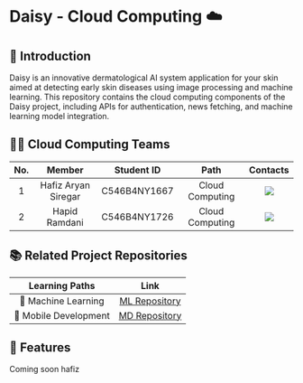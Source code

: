 # Daisy - Cloud Computing ☁️

## 📑 Introduction

Daisy is an innovative dermatological AI system application for your skin aimed at detecting early skin diseases using image processing and machine learning. This repository contains the cloud computing components of the Daisy project, including APIs for authentication, news fetching, and machine learning model integration.

## 👨‍💻‍ Cloud Computing Teams

| No. |       Member        |  Student ID  |      Path       |                                                                                 Contacts                                                                                  |
| :-: | :-----------------: | :----------: | :-------------: | :-----------------------------------------------------------------------------------------------------------------------------------------------------------------------: |
|  1  | Hafiz Aryan Siregar | C546B4NY1667 | Cloud Computing |  <a href="https://www.linkedin.com/in/hafizaryan"><img src="https://img.shields.io/badge/linkedin-%230077B5.svg?style=for-the-badge&logo=linkedin&logoColor=white"></a>   |
|  2  |    Hapid Ramdani    | C546B4NY1726 | Cloud Computing | <a href="https://www.linkedin.com/in/hapid-ramdani"><img src="https://img.shields.io/badge/linkedin-%230077B5.svg?style=for-the-badge&logo=linkedin&logoColor=white"></a> |

## 📚 Related Project Repositories

|    Learning Paths     |                               Link                                |
| :-------------------: | :---------------------------------------------------------------: |
|  🤖 Machine Learning  |          [ML Repository](https://github.com/Daisy-Team/)          |
| 📱 Mobile Development | [MD Repository](https://github.com/Daisy-Team/mobile-development) |

## 🔎 Features

Coming soon hafiz
